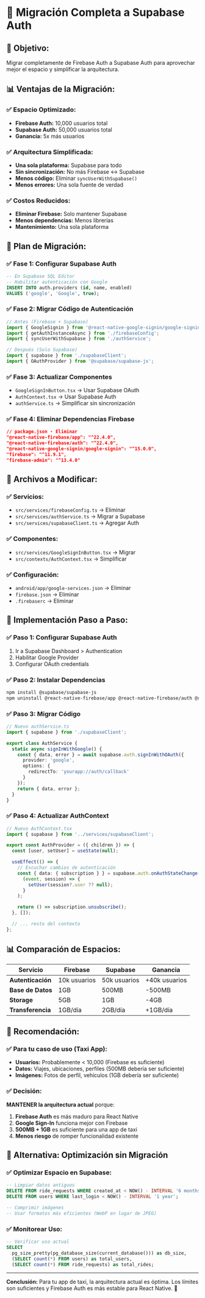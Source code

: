 # 🔄 Migración Completa a Supabase Auth

## 🎯 **Objetivo:**
Migrar completamente de Firebase Auth a Supabase Auth para aprovechar mejor el espacio y simplificar la arquitectura.

## 📊 **Ventajas de la Migración:**

### **✅ Espacio Optimizado:**
- **Firebase Auth:** 10,000 usuarios total
- **Supabase Auth:** 50,000 usuarios total
- **Ganancia:** 5x más usuarios

### **✅ Arquitectura Simplificada:**
- **Una sola plataforma:** Supabase para todo
- **Sin sincronización:** No más Firebase ↔ Supabase
- **Menos código:** Eliminar `syncUserWithSupabase()`
- **Menos errores:** Una sola fuente de verdad

### **✅ Costos Reducidos:**
- **Eliminar Firebase:** Solo mantener Supabase
- **Menos dependencias:** Menos librerías
- **Mantenimiento:** Una sola plataforma

## 🚀 **Plan de Migración:**

### **✅ Fase 1: Configurar Supabase Auth**
```sql
-- En Supabase SQL Editor
-- Habilitar autenticación con Google
INSERT INTO auth.providers (id, name, enabled) 
VALUES ('google', 'Google', true);
```

### **✅ Fase 2: Migrar Código de Autenticación**
```typescript
// Antes (Firebase + Supabase)
import { GoogleSignin } from '@react-native-google-signin/google-signin';
import { getAuthInstanceAsync } from './firebaseConfig';
import { syncUserWithSupabase } from './authService';

// Después (Solo Supabase)
import { supabase } from './supabaseClient';
import { OAuthProvider } from '@supabase/supabase-js';
```

### **✅ Fase 3: Actualizar Componentes**
- `GoogleSignInButton.tsx` → Usar Supabase OAuth
- `AuthContext.tsx` → Usar Supabase Auth
- `authService.ts` → Simplificar sin sincronización

### **✅ Fase 4: Eliminar Dependencias Firebase**
```json
// package.json - Eliminar
"@react-native-firebase/app": "^22.4.0",
"@react-native-firebase/auth": "^22.4.0",
"@react-native-google-signin/google-signin": "^15.0.0",
"firebase": "^11.9.1",
"firebase-admin": "^13.4.0"
```

## 📁 **Archivos a Modificar:**

### **✅ Servicios:**
- `src/services/firebaseConfig.ts` → Eliminar
- `src/services/authService.ts` → Migrar a Supabase
- `src/services/supabaseClient.ts` → Agregar Auth

### **✅ Componentes:**
- `src/services/GoogleSignInButton.tsx` → Migrar
- `src/contexts/AuthContext.tsx` → Simplificar

### **✅ Configuración:**
- `android/app/google-services.json` → Eliminar
- `firebase.json` → Eliminar
- `.firebaserc` → Eliminar

## 🔧 **Implementación Paso a Paso:**

### **✅ Paso 1: Configurar Supabase Auth**
1. Ir a Supabase Dashboard > Authentication
2. Habilitar Google Provider
3. Configurar OAuth credentials

### **✅ Paso 2: Instalar Dependencias**
```bash
npm install @supabase/supabase-js
npm uninstall @react-native-firebase/app @react-native-firebase/auth @react-native-google-signin/google-signin firebase firebase-admin
```

### **✅ Paso 3: Migrar Código**
```typescript
// Nuevo authService.ts
import { supabase } from './supabaseClient';

export class AuthService {
  static async signInWithGoogle() {
    const { data, error } = await supabase.auth.signInWithOAuth({
      provider: 'google',
      options: {
        redirectTo: 'yourapp://auth/callback'
      }
    });
    return { data, error };
  }
}
```

### **✅ Paso 4: Actualizar AuthContext**
```typescript
// Nuevo AuthContext.tsx
import { supabase } from '../services/supabaseClient';

export const AuthProvider = ({ children }) => {
  const [user, setUser] = useState(null);

  useEffect(() => {
    // Escuchar cambios de autenticación
    const { data: { subscription } } = supabase.auth.onAuthStateChange(
      (event, session) => {
        setUser(session?.user ?? null);
      }
    );

    return () => subscription.unsubscribe();
  }, []);

  // ... resto del contexto
};
```

## 📊 **Comparación de Espacios:**

| Servicio | Firebase | Supabase | Ganancia |
|----------|----------|----------|----------|
| **Autenticación** | 10k usuarios | 50k usuarios | +40k usuarios |
| **Base de Datos** | 1GB | 500MB | -500MB |
| **Storage** | 5GB | 1GB | -4GB |
| **Transferencia** | 1GB/día | 2GB/día | +1GB/día |

## 🎯 **Recomendación:**

### **✅ Para tu caso de uso (Taxi App):**
- **Usuarios:** Probablemente < 10,000 (Firebase es suficiente)
- **Datos:** Viajes, ubicaciones, perfiles (500MB debería ser suficiente)
- **Imágenes:** Fotos de perfil, vehículos (1GB debería ser suficiente)

### **✅ Decisión:**
**MANTENER la arquitectura actual** porque:
1. **Firebase Auth** es más maduro para React Native
2. **Google Sign-In** funciona mejor con Firebase
3. **500MB + 1GB** es suficiente para una app de taxi
4. **Menos riesgo** de romper funcionalidad existente

## 🔄 **Alternativa: Optimización sin Migración**

### **✅ Optimizar Espacio en Supabase:**
```sql
-- Limpiar datos antiguos
DELETE FROM ride_requests WHERE created_at < NOW() - INTERVAL '6 months';
DELETE FROM users WHERE last_login < NOW() - INTERVAL '1 year';

-- Comprimir imágenes
-- Usar formatos más eficientes (WebP en lugar de JPEG)
```

### **✅ Monitorear Uso:**
```sql
-- Verificar uso actual
SELECT 
  pg_size_pretty(pg_database_size(current_database())) as db_size,
  (SELECT count(*) FROM users) as total_users,
  (SELECT count(*) FROM ride_requests) as total_rides;
```

---

**Conclusión:** Para tu app de taxi, la arquitectura actual es óptima. Los límites son suficientes y Firebase Auth es más estable para React Native. 🚀 